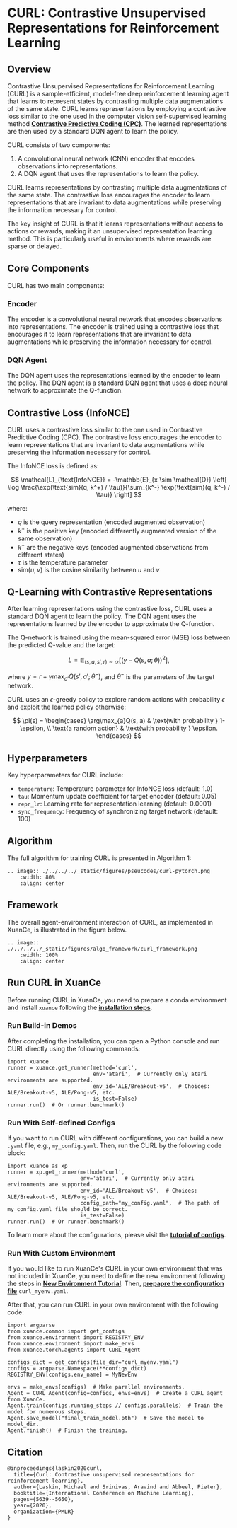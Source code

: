 # CURL: Contrastive Unsupervised Representations for Reinforcement Learning

## Overview

Contrastive Unsupervised Representations for Reinforcement Learning (CURL) is a sample-efficient, 
model-free deep reinforcement learning agent that learns to represent states by contrasting 
multiple data augmentations of the same state. CURL learns representations by employing a 
contrastive loss similar to the one used in the computer vision self-supervised learning method 
[**Contrastive Predictive Coding (CPC)**](https://arxiv.org/abs/1807.03748). 
The learned representations are then used by a standard DQN agent to learn the policy.

CURL consists of two components:
1. A convolutional neural network (CNN) encoder that encodes observations into representations.
2. A DQN agent that uses the representations to learn the policy.

CURL learns representations by contrasting multiple data augmentations of the same state. 
The contrastive loss encourages the encoder to learn representations that are invariant to 
data augmentations while preserving the information necessary for control.

The key insight of CURL is that it learns representations without access to actions or rewards, 
making it an unsupervised representation learning method. This is particularly useful in 
environments where rewards are sparse or delayed.

## Core Components

CURL has two main components:

### Encoder

The encoder is a convolutional neural network that encodes observations into representations. 
The encoder is trained using a contrastive loss that encourages it to learn representations 
that are invariant to data augmentations while preserving the information necessary for control.

### DQN Agent

The DQN agent uses the representations learned by the encoder to learn the policy. 
The DQN agent is a standard DQN agent that uses a deep neural network to approximate the Q-function.

## Contrastive Loss (InfoNCE)

CURL uses a contrastive loss similar to the one used in Contrastive Predictive Coding (CPC). 
The contrastive loss encourages the encoder to learn representations that are invariant to 
data augmentations while preserving the information necessary for control.

The InfoNCE loss is defined as:

$$
\mathcal{L}_{\text{InfoNCE}} = -\mathbb{E}_{x \sim \mathcal{D}} \left[ \log \frac{\exp(\text{sim}(q, k^+) / \tau)}{\sum_{k^-} \exp(\text{sim}(q, k^-) / \tau)} \right]
$$

where:
- $q$ is the query representation (encoded augmented observation)
- $k^+$ is the positive key (encoded differently augmented version of the same observation)
- $k^-$ are the negative keys (encoded augmented observations from different states)
- $\tau$ is the temperature parameter
- $\text{sim}(u, v)$ is the cosine similarity between $u$ and $v$

## Q-Learning with Contrastive Representations

After learning representations using the contrastive loss, CURL uses a standard DQN agent to 
learn the policy. The DQN agent uses the representations learned by the encoder to approximate 
the Q-function.

The Q-network is trained using the mean-squared error (MSE) loss between the predicted Q-value 
and the target:

$$
L = \mathbb{E}_{(s, a, s', r) \sim \mathcal{D}}[(y - Q(s, a; \theta))^2],
$$

where $y = r + \gamma \max_{a'}{Q(s', a'; \theta^{-})}$, and $\theta^{-}$ is the parameters of the target network.

CURL uses an $\epsilon$-greedy policy to explore random actions with probability $\epsilon$ and 
exploit the learned policy otherwise:

$$
\pi(s) = 
\begin{cases}
\arg\max_{a}Q(s, a) & \text{with probability } 1-\epsilon, \\
\text{a random action} & \text{with probability } \epsilon.
\end{cases}
$$

## Hyperparameters

Key hyperparameters for CURL include:

- `temperature`: Temperature parameter for InfoNCE loss (default: 1.0)
- `tau`: Momentum update coefficient for target encoder (default: 0.05)
- `repr_lr`: Learning rate for representation learning (default: 0.0001)
- `sync_frequency`: Frequency of synchronizing target network (default: 100)

## Algorithm

The full algorithm for training CURL is presented in Algorithm 1:

```{eval-rst}
.. image:: ./../../../_static/figures/pseucodes/curl-pytorch.png
    :width: 80%
    :align: center
```

## Framework

The overall agent-environment interaction of CURL, as implemented in XuanCe, is illustrated in the figure below.

```{eval-rst}
.. image:: ./../../../_static/figures/algo_framework/curl_framework.png
    :width: 100%
    :align: center
```

## Run CURL in XuanCe

Before running CURL in XuanCe, you need to prepare a conda environment and install ``xuance`` following 
the [**installation steps**](./../../usage/installation.rst#install-xuance).

### Run Build-in Demos

After completing the installation, you can open a Python console and run CURL directly using the following commands:

```python3
import xuance
runner = xuance.get_runner(method='curl',
                           env='atari',  # Currently only atari environments are supported.
                           env_id='ALE/Breakout-v5',  # Choices: ALE/Breakout-v5, ALE/Pong-v5, etc.
                           is_test=False)
runner.run()  # Or runner.benchmark()
```

### Run With Self-defined Configs

If you want to run CURL with different configurations, you can build a new ``.yaml`` file, e.g., ``my_config.yaml``.
Then, run the CURL by the following code block:

```python3
import xuance as xp
runner = xp.get_runner(method='curl',
                       env='atari',  # Currently only atari environments are supported.
                       env_id='ALE/Breakout-v5',  # Choices: ALE/Breakout-v5, ALE/Pong-v5, etc.
                       config_path="my_config.yaml",  # The path of my_config.yaml file should be correct.
                       is_test=False)
runner.run()  # Or runner.benchmark()
```

To learn more about the configurations, please visit the 
[**tutorial of configs**](./../../api/configs/configuration_examples.rst).

### Run With Custom Environment

If you would like to run XuanCe's CURL in your own environment that was not included in XuanCe, 
you need to define the new environment following the steps in 
[**New Environment Tutorial**](./../../usage/custom_env/custom_drl_env.rst).
Then, [**prepapre the configuration file**](./../../usage/custom_env/custom_drl_env.rst#step-2-create-the-config-file-and-read-the-configurations) 
 ``curl_myenv.yaml``.

After that, you can run CURL in your own environment with the following code:

```python3
import argparse
from xuance.common import get_configs
from xuance.environment import REGISTRY_ENV
from xuance.environment import make_envs
from xuance.torch.agents import CURL_Agent

configs_dict = get_configs(file_dir="curl_myenv.yaml")
configs = argparse.Namespace(**configs_dict)
REGISTRY_ENV[configs.env_name] = MyNewEnv

envs = make_envs(configs)  # Make parallel environments.
Agent = CURL_Agent(config=configs, envs=envs)  # Create a CURL agent from XuanCe.
Agent.train(configs.running_steps // configs.parallels)  # Train the model for numerous steps.
Agent.save_model("final_train_model.pth")  # Save the model to model_dir.
Agent.finish()  # Finish the training.
```

## Citation

```{code-block} bash
@inproceedings{laskin2020curl,
  title={Curl: Contrastive unsupervised representations for reinforcement learning},
  author={Laskin, Michael and Srinivas, Aravind and Abbeel, Pieter},
  booktitle={International Conference on Machine Learning},
  pages={5639--5650},
  year={2020},
  organization={PMLR}
}
```

